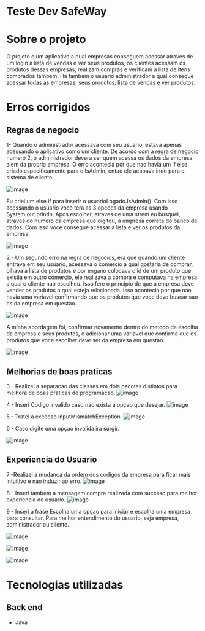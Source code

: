 # Teste Dev SafeWay 

# Sobre o projeto

O projeto e um aplicativo a qual empresas conseguem acessar atraves de um login a lista de vendas e ver seus produtos, os clientes acessam os produtos dessas empresas, realizam compras e verificam a lista de itens comprados tambem. Ha tambem o usuario administrador a qual consegue acessar todas as empresas, seus produtos, lista de vendas e ver produtos. 

# Erros corrigidos

## Regras de negocio
1- Quando o administrador acessava com seu usuario, estava apenas acessando o aplicativo como um cliente. De acordo com a regra de negocio numero 2, o administrador devera ser quem acessa os dados da empresa alem da propria empresa. O erro acontecia por que nao havia um if else criado especificamente para o IsAdmin, entao ele acabava indo para o sistema de cliente.

![image](https://user-images.githubusercontent.com/110640214/232152107-ba6c8d00-628c-4de5-aae5-7e8b7e3eaff3.png)

Eu criei um else if para inserir o usuarioLogado.IsAdmin(). Com isso acessando o usuario voce tera as 3 opcoes da empresa usando System.out.println. Apos escolher, atraves de uma strem eu busquei, atraves do numero da empresa que digitou, a empresa correta do banco de dados. Com isso voce consegue acessar a lista e ver os produtos da empresa.

![image](https://user-images.githubusercontent.com/110640214/232153927-c924fab9-e92b-4bc4-b83d-2490900ad7a9.png)

2 - Um segundo erro na regra de negocios, era que quando um cliente entrava em seu usuario, acessava o comercio a qual gostaria de comprar, olhava a lista de produtos e por engano colocava o id de um produto que existia em outro comercio, ele realizava a compra e computava na empresa a qual o cliente nao escolheu. Isso fere o principio de que a empresa deve vender os produtos a qual esteja relacionada. Isso acontecia por que nao havia uma variavel confirmando que os produtos que voce deve buscar sao os da empresa em questao.

![image](https://user-images.githubusercontent.com/110640214/232154681-a3b51438-69da-4a5f-9895-c11ff446bf41.png)

A minha abordagem foi, confirmar novamente dentro do metodo de escolha da empresa e seus produtos, e adicionar uma variavel que confirma que os produtos que voce escolher deve ser da empresa em questao.

![image](https://user-images.githubusercontent.com/110640214/232155322-500bed23-3d96-4ed9-b98c-3d31519c3237.png)

## Melhorias de boas praticas
3 - Realizei a separacao das classes em dois pacotes distintos para melhora de boas praticas de programaçao.
![image](https://user-images.githubusercontent.com/110640214/232157516-f93f5322-e289-45ec-9a5f-e08933489d62.png)

4 - Inseri Codigo invalido caso nao exista a opçao que desejar.
![image](https://user-images.githubusercontent.com/110640214/232159211-f750b1c6-db4a-4deb-878c-d1ff4e2f2ffc.png)

5 - Tratei a excecao inputMismatchException.
![image](https://user-images.githubusercontent.com/110640214/232159411-74768f04-cbe6-400d-8c69-0da879420951.png)

6 - Caso digite uma opçao invalida ira surgir.


![image](https://user-images.githubusercontent.com/110640214/232159701-74ffe912-8806-43f5-a7c4-60cda7ee3029.png)


## Experiencia do Usuario
7 -Realizei a mudança da ordem dos codigos da empresa para ficar mais intuitivo e nao induzir ao erro.
![image](https://user-images.githubusercontent.com/110640214/232157742-2c920874-90ae-4b1c-a4b3-bac924276c5f.png)

8 - Inseri tambem a mensagem compra realizada com sucesso para melhor experiencia do usuario.
![image](https://user-images.githubusercontent.com/110640214/232158084-e46b3aae-4627-4a2b-90f6-0a7fb63beaee.png)

9 - Inseri a frase Escolha uma opçao para iniciar e escolha uma empresa para consultar. Para melhor entendimento do usuario, seja empresa, administrador ou cliente.

![image](https://user-images.githubusercontent.com/110640214/232158461-e5d82e78-d802-4d26-b3d7-8e5d53ef6756.png)

![image](https://user-images.githubusercontent.com/110640214/232158755-cd53ef47-b1dd-451e-a89c-a49077cbda1d.png)

![image](https://user-images.githubusercontent.com/110640214/232158897-03ca44c1-ee57-48ec-b486-460a38d08475.png)







# Tecnologias utilizadas
## Back end
- Java

